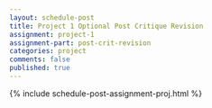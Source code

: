 ```yaml
---
layout: schedule-post
title: Project 1 Optional Post Critique Revision
assignment: project-1
assignment-part: post-crit-revision
categories: project
comments: false
published: true
---
```

{% include schedule-post-assignment-proj.html %}
